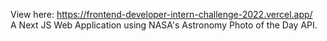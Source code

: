 View here: https://frontend-developer-intern-challenge-2022.vercel.app/ <br />
A Next JS Web Application using NASA's Astronomy Photo of the Day API.
